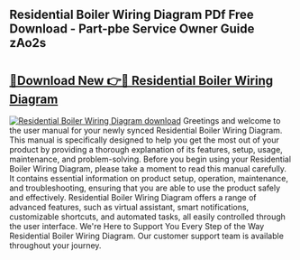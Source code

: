 ## Residential Boiler Wiring Diagram PDf Free Download - Part-pbe Service Owner Guide zAo2s

# <h2><a href="http://dfhuch.blite.top/?on=Residential+Boiler+Wiring+Diagram">🔗Download New 👉🔴 Residential Boiler Wiring Diagram</a></h2>

[![Residential Boiler Wiring Diagram download](https://i.imgur.com/lujVjoI.png)](http://dfhuch.blite.top/?on=Residential+Boiler+Wiring+Diagram)
Greetings and welcome to the user manual for your newly synced Residential Boiler Wiring Diagram. This manual is specifically designed to help you get the most out of your product by providing a thorough explanation of its features, setup, usage, maintenance, and problem-solving. Before you begin using your Residential Boiler Wiring Diagram, please take a moment to read this manual carefully. It contains essential information on product setup, operation, maintenance, and troubleshooting, ensuring that you are able to use the product safely and effectively. Residential Boiler Wiring Diagram offers a range of advanced features, such as virtual assistant, smart notifications, customizable shortcuts, and automated tasks, all easily controlled through the user interface. We're Here to Support You Every Step of the Way Residential Boiler Wiring Diagram. Our customer support team is available throughout your journey.
